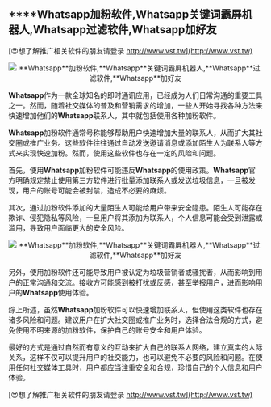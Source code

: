 ## ****Whatsapp**加粉软件,**Whatsapp**关键词霸屏机器人,**Whatsapp**过滤软件,**Whatsapp**加好友**

[😍想了解推广相关软件的朋友请登录 http://www.vst.tw](http://www.vst.tw)

 <center><img src="https://vst.tw/MP4/tuiguang/png/1.png" alt="**Whatsapp**加粉软件,**Whatsapp**关键词霸屏机器人,**Whatsapp**过滤软件,**Whatsapp**加好友"></center>

**Whatsapp**作为一款全球知名的即时通讯应用，已经成为人们日常沟通的重要工具之一。然而，随着社交媒体的普及和营销需求的增加，一些人开始寻找各种方法来快速增加他们的**Whatsapp**联系人，其中就包括使用各种加粉软件。

**Whatsapp**加粉软件通常号称能够帮助用户快速增加大量的联系人，从而扩大其社交圈或推广业务。这些软件往往通过自动发送邀请消息或添加陌生人为联系人等方式来实现快速加粉。然而，使用这些软件也存在一定的风险和问题。

首先，使用**Whatsapp**加粉软件可能违反**Whatsapp**的使用政策。**Whatsapp**官方明确规定禁止使用第三方软件进行批量添加联系人或发送垃圾信息，一旦被发现，用户的账号可能会被封禁，造成不必要的麻烦。

其次，通过加粉软件添加的大量陌生人可能给用户带来安全隐患。陌生人可能存在欺诈、侵犯隐私等风险，一旦用户将其添加为联系人，个人信息可能会受到泄露或滥用，导致用户面临更大的安全风险。

 <center><img src="https://vst.tw/MP4/tuiguang/png/5.png" alt="**Whatsapp**加粉软件,**Whatsapp**关键词霸屏机器人,**Whatsapp**过滤软件,**Whatsapp**加好友"></center>

另外，使用加粉软件还可能导致用户被认定为垃圾营销者或骚扰者，从而影响到用户的正常沟通和交流。接收方可能感到被打扰或反感，甚至举报用户，进而影响用户的**Whatsapp**使用体验。

综上所述，虽然**Whatsapp**加粉软件可以快速增加联系人，但使用这类软件也存在诸多风险和问题。建议用户在扩大社交圈或推广业务时，选择合法合规的方式，避免使用不明来源的加粉软件，保护自己的账号安全和用户体验。

最好的方式是通过自然而有意义的互动来扩大自己的联系人网络，建立真实的人际关系，这样不仅可以提升用户的社交能力，也可以避免不必要的风险和问题。在使用任何社交媒体工具时，用户都应当注重安全和合规，珍惜自己的个人信息和用户体验。

[😍想了解推广相关软件的朋友请登录 http://www.vst.tw](http://www.vst.tw)



